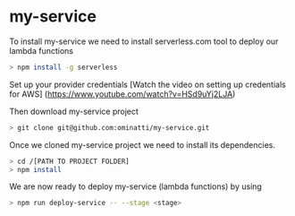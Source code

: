 # my-service

To install my-service we need to install serverless.com tool to deploy our lambda functions

```bash
> npm install -g serverless
```

Set up your provider credentials
[Watch the video on setting up credentials for AWS] (https://www.youtube.com/watch?v=HSd9uYj2LJA)

Then download my-service project
```bash
> git clone git@github.com:ominatti/my-service.git
```
Once we cloned my-service project we need to install its dependencies.
```bash
> cd /[PATH TO PROJECT FOLDER]
> npm install
```

We are now ready to deploy my-service (lambda functions) by using
```bash
> npm run deploy-service -- --stage <stage>
```
